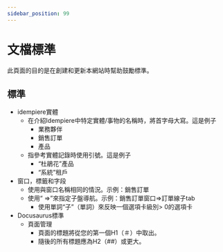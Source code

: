 ```yaml
---
sidebar_position: 99
---
```

# 文檔標準

此頁面的目的是在創建和更新本網站時幫助鼓勵標準。

## 標準

* idempiere實體
    * 在介紹Idempiere中特定實體/事物的名稱時，將首字母大寫。這是例子
        * 業務夥伴
        * 銷售訂單
        * 產品
    * 指參考實體記錄時使用引號。這是例子
        * “杜鵑花”產品
        * “系統”租戶
* 窗口，標籤和字段
    * 使用與窗口名稱相同的情況。示例：銷售訂單
    * 使用“ =>”來指定子盤導航。示例：銷售訂單窗口=>訂單線子tab
        * 使用單詞“子”（單詞）來反映一個選項卡級別> 0的選項卡
* Docusaurus標準
    * 頁面管理
        * 頁面的標題將從您的第一個H1（＃）中取出。
        * 隨後的所有標題應為H2（##）或更大。
